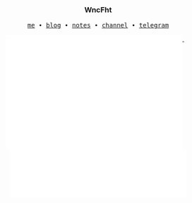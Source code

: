 <h3 align="center"> WncFht</h3>

<p align="center">
  <samp>
    <a href="https://WncFht.cc/">me</a> ∙
    <a href="https://WncFht.github.io/">blog</a> ∙
    <a href="https://WncFht.github.io/notes/">notes</a> ∙
    <a href="https://t.me/WncFhtSky">channel</a> ∙
    <a href="https://t.me/Tony_Crane">telegram</a>
  </samp>
</p>

<p align="center">
  <a href="https://github.com/WncFht">
    <img width="400" align="top" src="https://github.com/WncFht/WncFht/blob/master/metrics.left.svg" />
  </a>
  &emsp;
  <a href="https://github.com/WncFht">
    <img width="400" align="top" src="https://github.com/WncFht/WncFht/blob/master/metrics.right.svg" />
  </a>
</p>

<!-- 
My Projects:
- documentation for [manim](https://github.com/3b1b/manim)
- [manim_projects](https://github.com/WncFht/manim_projects): my videos made by manim
- [OI](https://github.com/WncFht/OI): my codes of studying Olympiad in Informatics
- [manim_sandbox](https://github.com/manim-kindergarten/manim_sandbox): some utils of manim
- [manim_document_zh](https://github.com/manim-kindergarten/manim_document_zh): a chinese document of manim
- [manim_action_renderer](https://github.com/manim-kindergarten/manim_action_renderer): a GitHub action to render manim videos -->

